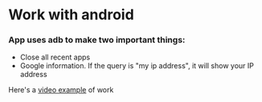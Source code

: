 ﻿# Work with android

### App uses adb to make two important things:

- Close all recent apps
- Google information. If the query is "my ip address", it will show your IP address

Here's a [video example](https://cdn.discordapp.com/attachments/464410042133643267/1142912478330761266/c81d03fd1cea7c6f.webm) of work